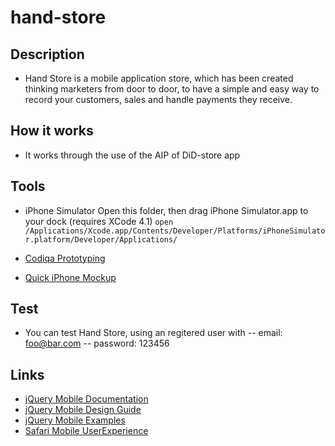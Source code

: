 hand-store
==========
## Description

- Hand Store is a mobile application store, which has been created thinking marketers from door to door, to have a simple and easy way to record your customers, sales and handle payments they receive.

## How it works

- It works through the use of the AIP of DiD-store app

## Tools

- iPhone Simulator
Open this folder, then drag iPhone Simulator.app to your dock (requires XCode 4.1)
`open /Applications/Xcode.app/Contents/Developer/Platforms/iPhoneSimulator.platform/Developer/Applications/`

- [Codiqa Prototyping](http://www.codiqa.com/)
- [Quick iPhone Mockup](http://iphonemockup.lkmc.ch)

## Test

- You can test Hand Store, using an regitered user with
-- email: foo@bar.com
-- password: 123456

## Links

- [jQuery Mobile Documentation](http://jquerymobile.com/test)
- [jQuery Mobile Design Guide](http://jquerymobile.com/designs)
- [jQuery Mobile Examples](http://www.jquery4u.com/mobile/15-exciting-jquery-mobile-examples)
- [Safari Mobile UserExperience](https://developer.apple.com/library/safari/#codinghowtos/Mobile/UserExperience/_index.html)
